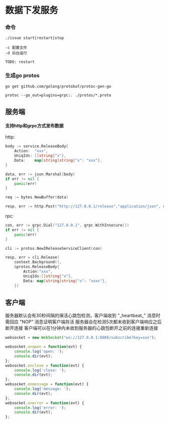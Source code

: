 # 数据下发服务

### 命令
```
./issue start|restart|stop 

-c 配置文件
-d 后台运行

TODO: restart
```

### 生成go protos
```
go get github.com/golang/protobuf/protoc-gen-go

protoc --go_out=plugins=grpc:. ./protos/*.proto
```

## 服务端

#### 支持http和grpc方式发布数据

http:

``` go
body := service.ReleaseBody{
    Action:  "xxx",
    UniqIds: []string{"x"},
    Data:    map[string]string{"x": "xxx"},
}

data, err := json.Marshal(body)
if err != nil {
    panic(err)
}

req := bytes.NewBuffer(data)

resp, err := http.Post("http://127.0.0.1/release","application/json", req)
``` 

rpc:

``` go
con, err := grpc.Dial("127.0.0.1", grpc.WithInsecure())
if err != nil {
    panic(err)
}

cli := protos.NewIReleaseServiceClient(con)

resp, err = cli.Release(
    context.Background(),
    &protos.ReleaseBody{
        Action:"xxx",
        UniqIds:[]string{"x"},
        Data: map[string]string{"x": "xxxx"},
    })
```

## 客户端

服务器默认会有30秒间隔的保活心跳包检测，客户端收到 "\_heartbeat\_" 消息时需回应 "NOP" 消息证明客户端存活
服务器会在检测5次都未收到客户端响应之后断开连接
客户端可以在1分钟内未收到服务器的心跳包断开之前的连接重新连接

``` javascript
websocket = new WebSocket("ws://127.0.0.1:8888/subscribe?key=xxx");

websocket.onopen = function(evt) {
    console.log('open: ');
    console.dir(evt);
};
websocket.onclose = function(evt) {
    console.log('close: ');
    console.dir(evt);
};
websocket.onmessage = function(evt) {
    console.log('message: ');
    console.dir(evt);
};
websocket.onerror = function(evt) {
    console.log('error: ');
    console.dir(evt);
};
```